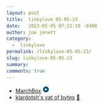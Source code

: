 ```yaml
---
layout: post
title:  linkylove 05-05-23
date:   2023-05-05 07:21:18 -0400
author: joe jenett
category:
  -  linkylove
permalink: /linkylove-05-05-23/
slug: linkylove-05-05-23
summary: 
comments: true
---
```

<ul class="linkylove">
	<li><a title="Zacky Ma" href="https://marchbox.com/">MarchBox</a> <a class="normaltext" title="source" href="https://whimsical.club/"><img src="/images/left-arrow.png" alt="" width="18"></a></li>
	<li><a title="klardotsh's vat of bytes" href="https://klar.sh/">klardotsh's vat of bytes</a> <a href="https://pinboard.in/u:floehopper">📌</a></li>
</ul>
<a href="https://brid.gy/publish/mastodon"></a>